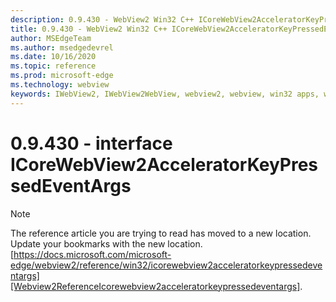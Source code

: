 ```yaml
---
description: 0.9.430 - WebView2 Win32 C++ ICoreWebView2AcceleratorKeyPressedEventArgs
title: 0.9.430 - WebView2 Win32 C++ ICoreWebView2AcceleratorKeyPressedEventArgs
author: MSEdgeTeam
ms.author: msedgedevrel
ms.date: 10/16/2020
ms.topic: reference
ms.prod: microsoft-edge
ms.technology: webview
keywords: IWebView2, IWebView2WebView, webview2, webview, win32 apps, win32, edge, ICoreWebView2, ICoreWebView2Host, browser control, edge html
---
```


# 0.9.430 - interface ICoreWebView2AcceleratorKeyPressedEventArgs 

> [!NOTE]
> The reference article you are trying to read has moved to a new location.  
> Update your bookmarks with the new location.  
> [https://docs.microsoft.com/microsoft-edge/webview2/reference/win32/icorewebview2acceleratorkeypressedeventargs][Webview2ReferenceIcorewebview2acceleratorkeypressedeventargs].  

[Webview2ReferenceIcorewebview2acceleratorkeypressedeventargs]: /microsoft-edge/webview2/reference/win32/icorewebview2acceleratorkeypressedeventargs "interface ICoreWebView2AcceleratorKeyPressedEventArgs | Microsoft Docs"
